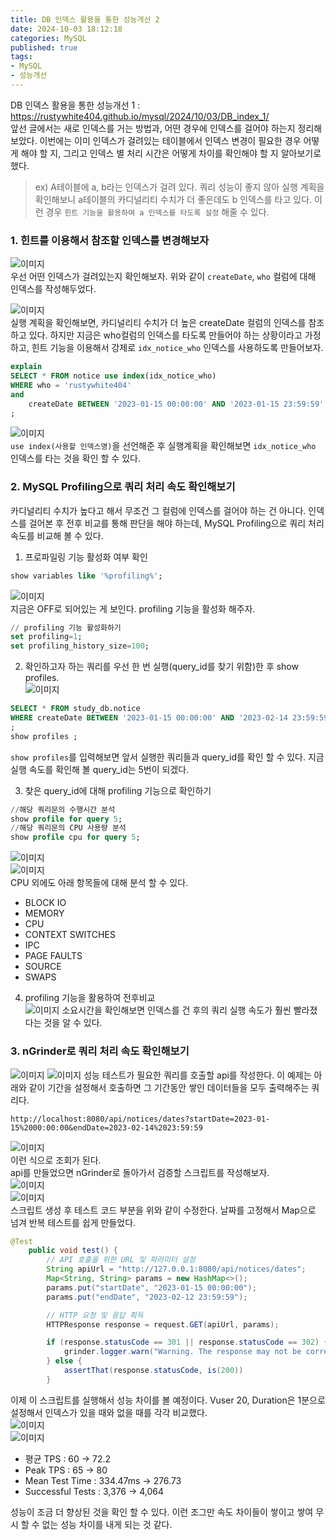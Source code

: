 ```yaml
---
title: DB 인덱스 활용을 통한 성능개선 2  
date: 2024-10-03 18:12:18
categories: MySQL    
published: true 
tags:
- MySQL 
- 성능개선     
---
```


DB 인덱스 활용을 통한 성능개선 1 : <https://rustywhite404.github.io/mysql/2024/10/03/DB_index_1/>   
앞선 글에서는 새로 인덱스를 거는 방법과, 어떤 경우에 인덱스를 걸어야 하는지 정리해보았다. 이번에는 이미 인덱스가 걸려있는 테이블에서 인덱스 변경이 필요한 경우 어떻게 해야 할 지, 그리고 인덱스 별 처리 시간은 어떻게 차이를 확인해야 할 지 알아보기로 했다.  
> ex) A테이블에 a, b라는 인덱스가 걸려 있다. 쿼리 성능이 좋지 않아 실행 계획을 확인해보니 a테이블의 카디널리티 수치가 더 좋은데도 b 인덱스를 타고 있다. 이런 경우 `힌트 기능을 활용하여 a 인덱스를 타도록 설정` 해줄 수 있다.  

### 1. 힌트를 이용해서 참조할 인덱스를 변경해보자      
![이미지](https://i.imgur.com/Hcp1kyD.png)  
우선 어떤 인덱스가 걸려있는지 확인해보자. 위와 같이 `createDate`, `who` 컬럼에 대해 인덱스를 작성해두었다.  

![이미지](https://i.imgur.com/EwZm1OE.png)  
실행 계획을 확인해보면, 카디널리티 수치가 더 높은 createDate 컬럼의 인덱스를 참조하고 있다. 하지만 지금은 who컬럼의 인덱스를 타도록 만들어야 하는 상황이라고 가정하고, 힌트 기능을 이용해서 강제로  `idx_notice_who` 인덱스를 사용하도록 만들어보자.  

```sql  
explain
SELECT * FROM notice use index(idx_notice_who)
WHERE who = 'rustywhite404'
and
    createDate BETWEEN '2023-01-15 00:00:00' AND '2023-01-15 23:59:59'
;
```  
![이미지](https://i.imgur.com/HUPH2qQ.png)  
`use index(사용할 인덱스명)`을 선언해준 후 실행계획을 확인해보면 `idx_notice_who` 인덱스를 타는 것을 확인 할 수 있다.  


### 2. MySQL Profiling으로 쿼리 처리 속도 확인해보기  
카디널리티 수치가 높다고 해서 무조건 그 컬럼에 인덱스를 걸어야 하는 건 아니다. 인덱스를 걸어본 후 전후 비교를 통해 판단을 해야 하는데, MySQL Profiling으로 쿼리 처리 속도를 비교해 볼 수 있다.  

1. 프로파일링 기능 활성화 여부 확인 
```sql  
show variables like '%profiling%';  
```  
![이미지](https://i.imgur.com/WLAkd2w.png)   
지금은 OFF로 되어있는 게 보인다. profiling 기능을 활성화 해주자.  
```sql 
// profiling 기능 활성화하기
set profiling=1;
set profiling_history_size=100; 
```  

2. 확인하고자 하는 쿼리를 우선 한 번 실행(query_id를 찾기 위함)한 후 show profiles.   
![이미지](https://i.imgur.com/8O0df1F.png)  
```sql  
SELECT * FROM study_db.notice
WHERE createDate BETWEEN '2023-01-15 00:00:00' AND '2023-02-14 23:59:59'
;
show profiles ;
```  
`show profiles`를 입력해보면 앞서 실행한 쿼리들과 query_id를 확인 할 수 있다. 지금 실행 속도를 확인해 볼 query_id는 5번이 되겠다.  

3. 찾은 query_id에 대해 profiling 기능으로 확인하기  
```sql  
//해당 쿼리문의 수행시간 분석   
show profile for query 5;  
//해당 쿼리문의 CPU 사용량 분석 
show profile cpu for query 5; 
```  
![이미지](https://i.imgur.com/YVyJgeH.png)  
![이미지](https://i.imgur.com/xFFryBI.png)  
CPU 외에도 아래 항목들에 대해 분석 할 수 있다.  
- BLOCK IO
- MEMORY
- CPU
- CONTEXT SWITCHES
- IPC
- PAGE FAULTS
- SOURCE
- SWAPS  

4. profiling 기능을 활용하여 전후비교  
![이미지](https://i.imgur.com/xVitmne.png) 
소요시간을 확인해보면 인덱스를 건 후의 쿼리 실행 속도가 훨씬 빨라졌다는 것을 알 수 있다.  

### 3. nGrinder로 쿼리 처리 속도 확인해보기  

![이미지](https://i.imgur.com/oTO4aRj.png) 
![이미지](https://i.imgur.com/X7j4BJx.png) 
성능 테스트가 필요한 쿼리를 호출할 api를 작성한다. 이 예제는 아래와 같이 기간을 설정해서 호출하면 그 기간동안 쌓인 데이터들을 모두 출력해주는 쿼리다.  
```  
http://localhost:8080/api/notices/dates?startDate=2023-01-15%2000:00:00&endDate=2023-02-14%2023:59:59 
```  
![이미지](https://i.imgur.com/gaO4pKv.png)  
이런 식으로 조회가 된다.  
api를 만들었으면 nGrinder로 돌아가서 검증할 스크립트를 작성해보자.  
![이미지](https://i.imgur.com/Q9merNz.png)  
![이미지](https://i.imgur.com/fzVgN65.png)  
스크립트 생성 후 테스트 코드 부분을 위와 같이 수정한다. 날짜를 고정해서 Map으로 넘겨 반복 테스트를 쉽게 만들었다.  
```java   
@Test
	public void test() {
        // API 호출을 위한 URL 및 파라미터 설정
        String apiUrl = "http://127.0.0.1:8080/api/notices/dates";
        Map<String, String> params = new HashMap<>();
        params.put("startDate", "2023-01-15 00:00:00");
        params.put("endDate", "2023-02-12 23:59:59");

        // HTTP 요청 및 응답 획득
        HTTPResponse response = request.GET(apiUrl, params);

		if (response.statusCode == 301 || response.statusCode == 302) {
			grinder.logger.warn("Warning. The response may not be correct. The response code was {}.", response.statusCode)
		} else {
			assertThat(response.statusCode, is(200))
		}
```  
이제 이 스크립트를 실행해서 성능 차이를 볼 예정이다. Vuser 20, Duration은 1분으로 설정해서 인덱스가 있을 때와 없을 때를 각각 비교했다.  
![이미지](https://i.imgur.com/tWkoLS2.png)  
![이미지](https://i.imgur.com/oXxK9N3.png)  

- 평균 TPS : 60 -> 72.2  
- Peak TPS : 65 -> 80  
- Mean Test Time : 334.47ms -> 276.73  
- Successful Tests : 3,376 -> 4,064  

성능이 조금 더 향상된 것을 확인 할 수 있다. 이런 조그만 속도 차이들이 쌓이고 쌓여 무시 할 수 없는 성능 차이를 내게 되는 것 같다.   